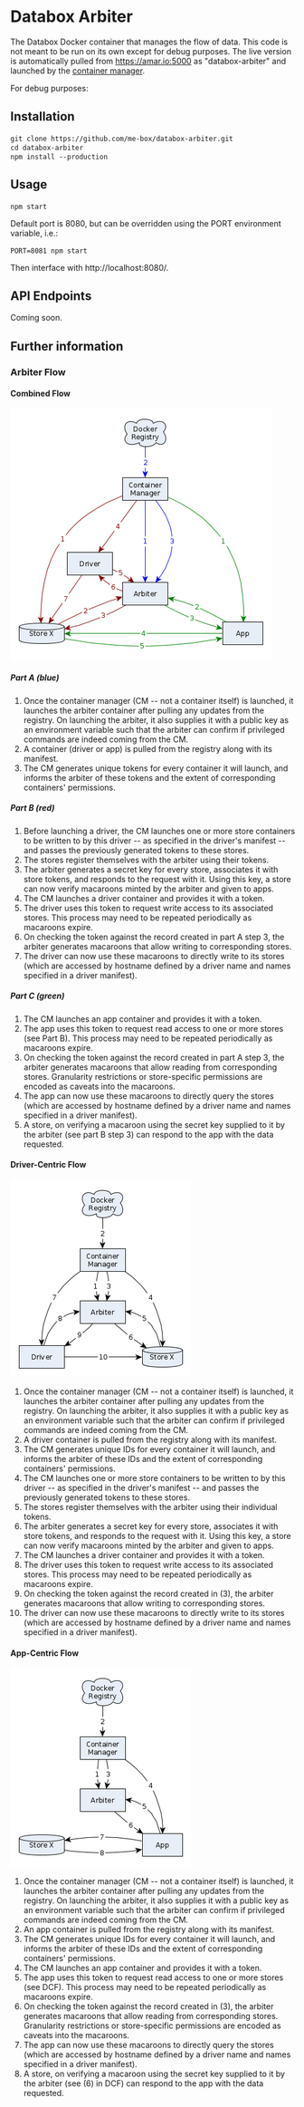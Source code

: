 # Databox Arbiter

The Databox Docker container that manages the flow of data. This code is not meant to be run on its own except for debug purposes. The live version is automatically pulled from https://amar.io:5000 as "databox-arbiter" and launched by the [container manager](https://github.com/me-box/databox-container-manager.git).

For debug purposes:

## Installation
	git clone https://github.com/me-box/databox-arbiter.git
	cd databox-arbiter
	npm install --production

## Usage
	npm start

Default port is 8080, but can be overridden using the PORT environment variable, i.e.:

	PORT=8081 npm start

Then interface with http://localhost:8080/.

## API Endpoints

Coming soon.

## Further information

### Arbiter Flow

#### Combined Flow

![A combined diagram of Databox arbiter flow](doc/res/flow.png "Combined Flow Diagram")

##### Part A (blue)

1. Once the container manager (CM -- not a container itself) is launched, it launches the arbiter container after pulling any updates from the registry. On launching the arbiter, it also supplies it with a public key as an environment variable such that the arbiter can confirm if privileged commands are indeed coming from the CM.
2. A container (driver or app) is pulled from the registry along with its manifest.
3. The CM generates unique tokens for every container it will launch, and informs the arbiter of these tokens and the extent of corresponding containers' permissions.

##### Part B (red)

1. Before launching a driver, the CM launches one or more store containers to be written to by this driver -- as specified in the driver's manifest -- and passes the previously generated tokens to these stores.
2. The stores register themselves with the arbiter using their tokens.
3. The arbiter generates a secret key for every store, associates it with store tokens, and responds to the request with it. Using this key, a store can now verify macaroons minted by the arbiter and given to apps.
4. The CM launches a driver container and provides it with a token.
5. The driver uses this token to request write access to its associated stores. This process may need to be repeated periodically as macaroons expire.
6. On checking the token against the record created in part A step 3, the arbiter generates macaroons that allow writing to corresponding stores.
7. The driver can now use these macaroons to directly write to its stores (which are accessed by hostname defined by a driver name and names specified in a driver manifest).

##### Part C (green)

1. The CM launches an app container and provides it with a token.
2. The app uses this token to request read access to one or more stores (see Part B). This process may need to be repeated periodically as macaroons expire.
3. On checking the token against the record created in part A step 3, the arbiter generates macaroons that allow reading from corresponding stores. Granularity restrictions or store-specific permissions are encoded as caveats into the macaroons.
4. The app can now use these macaroons to directly query the stores (which are accessed by hostname defined by a driver name and names specified in a driver manifest).
5. A store, on verifying a macaroon using the secret key supplied to it by the arbiter (see part B step 3) can respond to the app with the data requested.


#### Driver-Centric Flow

![A driver-centric diagram of Databox arbiter flow](doc/res/driver-view.png "Driver-Centric Flow Diagram")

1. Once the container manager (CM -- not a container itself) is launched, it launches the arbiter container after pulling any updates from the registry. On launching the arbiter, it also supplies it with a public key as an environment variable such that the arbiter can confirm if privileged commands are indeed coming from the CM.
2. A driver container is pulled from the registry along with its manifest.
3. The CM generates unique IDs for every container it will launch, and informs the arbiter of these IDs and the extent of corresponding containers' permissions.
4. The CM launches one or more store containers to be written to by this driver -- as specified in the driver's manifest -- and passes the previously generated tokens to these stores.
5. The stores register themselves with the arbiter using their individual tokens.
6. The arbiter generates a secret key for every store, associates it with store tokens, and responds to the request with it. Using this key, a store can now verify macaroons minted by the arbiter and given to apps.
7. The CM launches a driver container and provides it with a token.
8. The driver uses this token to request write access to its associated stores. This process may need to be repeated periodically as macaroons expire.
9. On checking the token against the record created in (3), the arbiter generates macaroons that allow writing to corresponding stores.
10. The driver can now use these macaroons to directly write to its stores (which are accessed by hostname defined by a driver name and names specified in a driver manifest).


#### App-Centric Flow

![An app-centric diagram of Databox arbiter flow](doc/res/app-view.png "App-Centric Flow Diagram")

1. Once the container manager (CM -- not a container itself) is launched, it launches the arbiter container after pulling any updates from the registry. On launching the arbiter, it also supplies it with a public key as an environment variable such that the arbiter can confirm if privileged commands are indeed coming from the CM.
2. An app container is pulled from the registry along with its manifest.
3. The CM generates unique IDs for every container it will launch, and informs the arbiter of these IDs and the extent of corresponding containers' permissions.
4. The CM launches an app container and provides it with a token.
5. The app uses this token to request read access to one or more stores (see DCF). This process may need to be repeated periodically as macaroons expire.
6. On checking the token against the record created in (3), the arbiter generates macaroons that allow reading from corresponding stores. Granularity restrictions or store-specific permissions are encoded as caveats into the macaroons.
7. The app can now use these macaroons to directly query the stores (which are accessed by hostname defined by a driver name and names specified in a driver manifest).
8. A store, on verifying a macaroon using the secret key supplied to it by the arbiter (see (6) in DCF) can respond to the app with the data requested.
